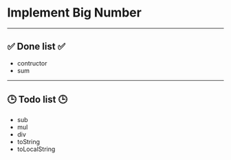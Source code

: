 # Implement Big Number
---
## ✅ Done list ✅
- contructor
- sum
---
## 🕒 Todo list 🕒
- sub
- mul
- div
- toString
- toLocalString